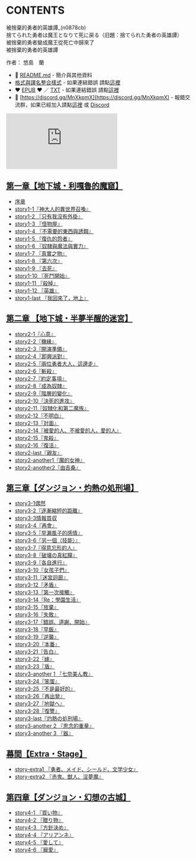 # CONTENTS

被捨棄的勇者的英雄譚_(n0878cb)  
捨てられた勇者は魔王となりて死に戻る（旧題：捨てられた勇者の英雄譚）  
被捨棄的勇者變成魔王從死亡中歸來了  
被捨棄的勇者的英雄譚  

作者： 悠島　蘭  



- :closed_book: [README.md](README.md) - 簡介與其他資料
- [格式與譯名整合樣式](https://github.com/bluelovers/node-novel/blob/master/lib/locales/%E8%A2%AB%E6%8D%A8%E6%A3%84%E7%9A%84%E5%8B%87%E8%80%85%E7%9A%84%E8%8B%B1%E9%9B%84%E8%AD%9A_(n0878cb).ts) - 如果連結錯誤 請點[這裡](https://github.com/bluelovers/node-novel/blob/master/lib/locales/)
-  :heart: [EPUB](https://gitlab.com/demonovel/epub-txt/blob/master/syosetu/%E8%A2%AB%E6%8D%A8%E6%A3%84%E7%9A%84%E5%8B%87%E8%80%85%E8%AE%8A%E6%88%90%E9%AD%94%E7%8E%8B%E5%BE%9E%E6%AD%BB%E4%BA%A1%E4%B8%AD%E6%AD%B8%E4%BE%86%E4%BA%86.epub) :heart:  ／ [TXT](https://gitlab.com/demonovel/epub-txt/blob/master/syosetu/out/%E8%A2%AB%E6%8D%A8%E6%A3%84%E7%9A%84%E5%8B%87%E8%80%85%E8%AE%8A%E6%88%90%E9%AD%94%E7%8E%8B%E5%BE%9E%E6%AD%BB%E4%BA%A1%E4%B8%AD%E6%AD%B8%E4%BE%86%E4%BA%86.out.txt) - 如果連結錯誤 請點[這裡](https://gitlab.com/demonovel/epub-txt/blob/master/syosetu/)
- :mega: [https://discord.gg/MnXkpmX](https://discord.gg/MnXkpmX) - 報錯交流群，如果已經加入請點[這裡](https://discordapp.com/channels/467794087769014273/467794088285175809) 或 [Discord](https://discordapp.com/channels/@me)


![導航目錄](https://chart.apis.google.com/chart?cht=qr&chs=150x150&chl=https://gitlab.com/novel-group/txt-source/blob/master/syosetu/被捨棄的勇者的英雄譚_(n0878cb)/導航目錄.md "導航目錄")




## [第一章【地下城・利嘎魯的魔窟】](00000_%E7%AC%AC%E4%B8%80%E7%AB%A0%E3%80%90%E5%9C%B0%E4%B8%8B%E5%9F%8E%E3%83%BB%E5%88%A9%E5%98%8E%E9%AD%AF%E7%9A%84%E9%AD%94%E7%AA%9F%E3%80%91)

- [序章](00000_%E7%AC%AC%E4%B8%80%E7%AB%A0%E3%80%90%E5%9C%B0%E4%B8%8B%E5%9F%8E%E3%83%BB%E5%88%A9%E5%98%8E%E9%AD%AF%E7%9A%84%E9%AD%94%E7%AA%9F%E3%80%91/00010_%E5%BA%8F%E7%AB%A0.txt)
- [story1-1『神大人的異世界召喚』](00000_%E7%AC%AC%E4%B8%80%E7%AB%A0%E3%80%90%E5%9C%B0%E4%B8%8B%E5%9F%8E%E3%83%BB%E5%88%A9%E5%98%8E%E9%AD%AF%E7%9A%84%E9%AD%94%E7%AA%9F%E3%80%91/00020_story1-1%E3%80%8E%E7%A5%9E%E5%A4%A7%E4%BA%BA%E7%9A%84%E7%95%B0%E4%B8%96%E7%95%8C%E5%8F%AC%E5%96%9A%E3%80%8F.txt)
- [story1-2 『只有我沒有外掛』](00000_%E7%AC%AC%E4%B8%80%E7%AB%A0%E3%80%90%E5%9C%B0%E4%B8%8B%E5%9F%8E%E3%83%BB%E5%88%A9%E5%98%8E%E9%AD%AF%E7%9A%84%E9%AD%94%E7%AA%9F%E3%80%91/00030_story1-2%20%E3%80%8E%E5%8F%AA%E6%9C%89%E6%88%91%E6%B2%92%E6%9C%89%E5%A4%96%E6%8E%9B%E3%80%8F.txt)
- [story1-3 『怪物屋』](00000_%E7%AC%AC%E4%B8%80%E7%AB%A0%E3%80%90%E5%9C%B0%E4%B8%8B%E5%9F%8E%E3%83%BB%E5%88%A9%E5%98%8E%E9%AD%AF%E7%9A%84%E9%AD%94%E7%AA%9F%E3%80%91/00040_story1-3%20%E3%80%8E%E6%80%AA%E7%89%A9%E5%B1%8B%E3%80%8F.txt)
- [story1-4 『不需要的東西與誘餌』](00000_%E7%AC%AC%E4%B8%80%E7%AB%A0%E3%80%90%E5%9C%B0%E4%B8%8B%E5%9F%8E%E3%83%BB%E5%88%A9%E5%98%8E%E9%AD%AF%E7%9A%84%E9%AD%94%E7%AA%9F%E3%80%91/00050_story1-4%20%E3%80%8E%E4%B8%8D%E9%9C%80%E8%A6%81%E7%9A%84%E6%9D%B1%E8%A5%BF%E8%88%87%E8%AA%98%E9%A4%8C%E3%80%8F.txt)
- [story1-5 『復仇的怨者』](00000_%E7%AC%AC%E4%B8%80%E7%AB%A0%E3%80%90%E5%9C%B0%E4%B8%8B%E5%9F%8E%E3%83%BB%E5%88%A9%E5%98%8E%E9%AD%AF%E7%9A%84%E9%AD%94%E7%AA%9F%E3%80%91/00060_story1-5%20%E3%80%8E%E5%BE%A9%E4%BB%87%E7%9A%84%E6%80%A8%E8%80%85%E3%80%8F.txt)
- [story1-6 『奴隸與魔法與實力』](00000_%E7%AC%AC%E4%B8%80%E7%AB%A0%E3%80%90%E5%9C%B0%E4%B8%8B%E5%9F%8E%E3%83%BB%E5%88%A9%E5%98%8E%E9%AD%AF%E7%9A%84%E9%AD%94%E7%AA%9F%E3%80%91/00070_story1-6%20%E3%80%8E%E5%A5%B4%E9%9A%B8%E8%88%87%E9%AD%94%E6%B3%95%E8%88%87%E5%AF%A6%E5%8A%9B%E3%80%8F.txt)
- [story1-7 『真實之物』](00000_%E7%AC%AC%E4%B8%80%E7%AB%A0%E3%80%90%E5%9C%B0%E4%B8%8B%E5%9F%8E%E3%83%BB%E5%88%A9%E5%98%8E%E9%AD%AF%E7%9A%84%E9%AD%94%E7%AA%9F%E3%80%91/00080_story1-7%20%E3%80%8E%E7%9C%9F%E5%AF%A6%E4%B9%8B%E7%89%A9%E3%80%8F.txt)
- [story1-8 『第六次』](00000_%E7%AC%AC%E4%B8%80%E7%AB%A0%E3%80%90%E5%9C%B0%E4%B8%8B%E5%9F%8E%E3%83%BB%E5%88%A9%E5%98%8E%E9%AD%AF%E7%9A%84%E9%AD%94%E7%AA%9F%E3%80%91/00090_story1-8%20%E3%80%8E%E7%AC%AC%E5%85%AD%E6%AC%A1%E3%80%8F.txt)
- [story1-9 『去死』](00000_%E7%AC%AC%E4%B8%80%E7%AB%A0%E3%80%90%E5%9C%B0%E4%B8%8B%E5%9F%8E%E3%83%BB%E5%88%A9%E5%98%8E%E9%AD%AF%E7%9A%84%E9%AD%94%E7%AA%9F%E3%80%91/00100_story1-9%20%E3%80%8E%E5%8E%BB%E6%AD%BB%E3%80%8F.txt)
- [story1-10 『死鬥開始』](00000_%E7%AC%AC%E4%B8%80%E7%AB%A0%E3%80%90%E5%9C%B0%E4%B8%8B%E5%9F%8E%E3%83%BB%E5%88%A9%E5%98%8E%E9%AD%AF%E7%9A%84%E9%AD%94%E7%AA%9F%E3%80%91/00110_story1-10%20%E3%80%8E%E6%AD%BB%E9%AC%A5%E9%96%8B%E5%A7%8B%E3%80%8F.txt)
- [story1-11 『殺掉』](00000_%E7%AC%AC%E4%B8%80%E7%AB%A0%E3%80%90%E5%9C%B0%E4%B8%8B%E5%9F%8E%E3%83%BB%E5%88%A9%E5%98%8E%E9%AD%AF%E7%9A%84%E9%AD%94%E7%AA%9F%E3%80%91/00120_story1-11%20%E3%80%8E%E6%AE%BA%E6%8E%89%E3%80%8F.txt)
- [story1-12 『英雄』](00000_%E7%AC%AC%E4%B8%80%E7%AB%A0%E3%80%90%E5%9C%B0%E4%B8%8B%E5%9F%8E%E3%83%BB%E5%88%A9%E5%98%8E%E9%AD%AF%E7%9A%84%E9%AD%94%E7%AA%9F%E3%80%91/00130_story1-12%20%E3%80%8E%E8%8B%B1%E9%9B%84%E3%80%8F.txt)
- [story1-last 『我回來了，地上』](00000_%E7%AC%AC%E4%B8%80%E7%AB%A0%E3%80%90%E5%9C%B0%E4%B8%8B%E5%9F%8E%E3%83%BB%E5%88%A9%E5%98%8E%E9%AD%AF%E7%9A%84%E9%AD%94%E7%AA%9F%E3%80%91/00140_story1-last%20%E3%80%8E%E6%88%91%E5%9B%9E%E4%BE%86%E4%BA%86%EF%BC%8C%E5%9C%B0%E4%B8%8A%E3%80%8F.txt)


## [第二章  【地下城・半夢半醒的迷宮】](00010_%E7%AC%AC%E4%BA%8C%E7%AB%A0%20%20%E3%80%90%E5%9C%B0%E4%B8%8B%E5%9F%8E%E3%83%BB%E5%8D%8A%E5%A4%A2%E5%8D%8A%E9%86%92%E7%9A%84%E8%BF%B7%E5%AE%AE%E3%80%91)

- [story2-1『心意』](00010_%E7%AC%AC%E4%BA%8C%E7%AB%A0%20%20%E3%80%90%E5%9C%B0%E4%B8%8B%E5%9F%8E%E3%83%BB%E5%8D%8A%E5%A4%A2%E5%8D%8A%E9%86%92%E7%9A%84%E8%BF%B7%E5%AE%AE%E3%80%91/00140_story2-1%E3%80%8E%E5%BF%83%E6%84%8F%E3%80%8F.txt)
- [story2-2『機緣』](00010_%E7%AC%AC%E4%BA%8C%E7%AB%A0%20%20%E3%80%90%E5%9C%B0%E4%B8%8B%E5%9F%8E%E3%83%BB%E5%8D%8A%E5%A4%A2%E5%8D%8A%E9%86%92%E7%9A%84%E8%BF%B7%E5%AE%AE%E3%80%91/00150_story2-2%E3%80%8E%E6%A9%9F%E7%B7%A3%E3%80%8F.txt)
- [story2-3『開演準備』](00010_%E7%AC%AC%E4%BA%8C%E7%AB%A0%20%20%E3%80%90%E5%9C%B0%E4%B8%8B%E5%9F%8E%E3%83%BB%E5%8D%8A%E5%A4%A2%E5%8D%8A%E9%86%92%E7%9A%84%E8%BF%B7%E5%AE%AE%E3%80%91/00160_story2-3%E3%80%8E%E9%96%8B%E6%BC%94%E6%BA%96%E5%82%99%E3%80%8F.txt)
- [story2-4『即興派對』](00010_%E7%AC%AC%E4%BA%8C%E7%AB%A0%20%20%E3%80%90%E5%9C%B0%E4%B8%8B%E5%9F%8E%E3%83%BB%E5%8D%8A%E5%A4%A2%E5%8D%8A%E9%86%92%E7%9A%84%E8%BF%B7%E5%AE%AE%E3%80%91/00170_story2-4%E3%80%8E%E5%8D%B3%E8%88%88%E6%B4%BE%E5%B0%8D%E3%80%8F.txt)
- [story2-5『兩位勇者大人，這邊走』](00010_%E7%AC%AC%E4%BA%8C%E7%AB%A0%20%20%E3%80%90%E5%9C%B0%E4%B8%8B%E5%9F%8E%E3%83%BB%E5%8D%8A%E5%A4%A2%E5%8D%8A%E9%86%92%E7%9A%84%E8%BF%B7%E5%AE%AE%E3%80%91/00180_story2-5%E3%80%8E%E5%85%A9%E4%BD%8D%E5%8B%87%E8%80%85%E5%A4%A7%E4%BA%BA%EF%BC%8C%E9%80%99%E9%82%8A%E8%B5%B0%E3%80%8F.txt)
- [story2-6『斬殺』](00010_%E7%AC%AC%E4%BA%8C%E7%AB%A0%20%20%E3%80%90%E5%9C%B0%E4%B8%8B%E5%9F%8E%E3%83%BB%E5%8D%8A%E5%A4%A2%E5%8D%8A%E9%86%92%E7%9A%84%E8%BF%B7%E5%AE%AE%E3%80%91/00190_story2-6%E3%80%8E%E6%96%AC%E6%AE%BA%E3%80%8F.txt)
- [story2-7『約定事項』](00010_%E7%AC%AC%E4%BA%8C%E7%AB%A0%20%20%E3%80%90%E5%9C%B0%E4%B8%8B%E5%9F%8E%E3%83%BB%E5%8D%8A%E5%A4%A2%E5%8D%8A%E9%86%92%E7%9A%84%E8%BF%B7%E5%AE%AE%E3%80%91/00200_story2-7%E3%80%8E%E7%B4%84%E5%AE%9A%E4%BA%8B%E9%A0%85%E3%80%8F.txt)
- [story2-8『成為奴隸』](00010_%E7%AC%AC%E4%BA%8C%E7%AB%A0%20%20%E3%80%90%E5%9C%B0%E4%B8%8B%E5%9F%8E%E3%83%BB%E5%8D%8A%E5%A4%A2%E5%8D%8A%E9%86%92%E7%9A%84%E8%BF%B7%E5%AE%AE%E3%80%91/00210_story2-8%E3%80%8E%E6%88%90%E7%82%BA%E5%A5%B4%E9%9A%B8%E3%80%8F.txt)
- [story2-9『階層的變化』](00010_%E7%AC%AC%E4%BA%8C%E7%AB%A0%20%20%E3%80%90%E5%9C%B0%E4%B8%8B%E5%9F%8E%E3%83%BB%E5%8D%8A%E5%A4%A2%E5%8D%8A%E9%86%92%E7%9A%84%E8%BF%B7%E5%AE%AE%E3%80%91/00220_story2-9%E3%80%8E%E9%9A%8E%E5%B1%A4%E7%9A%84%E8%AE%8A%E5%8C%96%E3%80%8F.txt)
- [story2-10『決死的進攻』](00010_%E7%AC%AC%E4%BA%8C%E7%AB%A0%20%20%E3%80%90%E5%9C%B0%E4%B8%8B%E5%9F%8E%E3%83%BB%E5%8D%8A%E5%A4%A2%E5%8D%8A%E9%86%92%E7%9A%84%E8%BF%B7%E5%AE%AE%E3%80%91/00230_story2-10%E3%80%8E%E6%B1%BA%E6%AD%BB%E7%9A%84%E9%80%B2%E6%94%BB%E3%80%8F.txt)
- [story2-11『奴隸化和第二魔族』](00010_%E7%AC%AC%E4%BA%8C%E7%AB%A0%20%20%E3%80%90%E5%9C%B0%E4%B8%8B%E5%9F%8E%E3%83%BB%E5%8D%8A%E5%A4%A2%E5%8D%8A%E9%86%92%E7%9A%84%E8%BF%B7%E5%AE%AE%E3%80%91/00240_story2-11%E3%80%8E%E5%A5%B4%E9%9A%B8%E5%8C%96%E5%92%8C%E7%AC%AC%E4%BA%8C%E9%AD%94%E6%97%8F%E3%80%8F.txt)
- [story2-12『不明白』](00010_%E7%AC%AC%E4%BA%8C%E7%AB%A0%20%20%E3%80%90%E5%9C%B0%E4%B8%8B%E5%9F%8E%E3%83%BB%E5%8D%8A%E5%A4%A2%E5%8D%8A%E9%86%92%E7%9A%84%E8%BF%B7%E5%AE%AE%E3%80%91/00250_story2-12%E3%80%8E%E4%B8%8D%E6%98%8E%E7%99%BD%E3%80%8F.txt)
- [story2-13『対面』](00010_%E7%AC%AC%E4%BA%8C%E7%AB%A0%20%20%E3%80%90%E5%9C%B0%E4%B8%8B%E5%9F%8E%E3%83%BB%E5%8D%8A%E5%A4%A2%E5%8D%8A%E9%86%92%E7%9A%84%E8%BF%B7%E5%AE%AE%E3%80%91/00260_story2-13%E3%80%8E%E5%AF%BE%E9%9D%A2%E3%80%8F.txt)
- [story2-14『被愛的人、不被愛的人，愛的人』](00010_%E7%AC%AC%E4%BA%8C%E7%AB%A0%20%20%E3%80%90%E5%9C%B0%E4%B8%8B%E5%9F%8E%E3%83%BB%E5%8D%8A%E5%A4%A2%E5%8D%8A%E9%86%92%E7%9A%84%E8%BF%B7%E5%AE%AE%E3%80%91/00270_story2-14%E3%80%8E%E8%A2%AB%E6%84%9B%E7%9A%84%E4%BA%BA%E3%80%81%E4%B8%8D%E8%A2%AB%E6%84%9B%E7%9A%84%E4%BA%BA%EF%BC%8C%E6%84%9B%E7%9A%84%E4%BA%BA%E3%80%8F.txt)
- [story2-15『鬼殺』](00010_%E7%AC%AC%E4%BA%8C%E7%AB%A0%20%20%E3%80%90%E5%9C%B0%E4%B8%8B%E5%9F%8E%E3%83%BB%E5%8D%8A%E5%A4%A2%E5%8D%8A%E9%86%92%E7%9A%84%E8%BF%B7%E5%AE%AE%E3%80%91/00280_story2-15%E3%80%8E%E9%AC%BC%E6%AE%BA%E3%80%8F.txt)
- [story2-16『復活』](00010_%E7%AC%AC%E4%BA%8C%E7%AB%A0%20%20%E3%80%90%E5%9C%B0%E4%B8%8B%E5%9F%8E%E3%83%BB%E5%8D%8A%E5%A4%A2%E5%8D%8A%E9%86%92%E7%9A%84%E8%BF%B7%E5%AE%AE%E3%80%91/00290_story2-16%E3%80%8E%E5%BE%A9%E6%B4%BB%E3%80%8F.txt)
- [story2-last『親友』](00010_%E7%AC%AC%E4%BA%8C%E7%AB%A0%20%20%E3%80%90%E5%9C%B0%E4%B8%8B%E5%9F%8E%E3%83%BB%E5%8D%8A%E5%A4%A2%E5%8D%8A%E9%86%92%E7%9A%84%E8%BF%B7%E5%AE%AE%E3%80%91/00300_story2-last%E3%80%8E%E8%A6%AA%E5%8F%8B%E3%80%8F.txt)
- [story2-another1『魔的女神』](00010_%E7%AC%AC%E4%BA%8C%E7%AB%A0%20%20%E3%80%90%E5%9C%B0%E4%B8%8B%E5%9F%8E%E3%83%BB%E5%8D%8A%E5%A4%A2%E5%8D%8A%E9%86%92%E7%9A%84%E8%BF%B7%E5%AE%AE%E3%80%91/00310_story2-another1%E3%80%8E%E9%AD%94%E7%9A%84%E5%A5%B3%E7%A5%9E%E3%80%8F.txt)
- [story2-another2『由吉桑』](00010_%E7%AC%AC%E4%BA%8C%E7%AB%A0%20%20%E3%80%90%E5%9C%B0%E4%B8%8B%E5%9F%8E%E3%83%BB%E5%8D%8A%E5%A4%A2%E5%8D%8A%E9%86%92%E7%9A%84%E8%BF%B7%E5%AE%AE%E3%80%91/00320_story2-another2%E3%80%8E%E7%94%B1%E5%90%89%E6%A1%91%E3%80%8F.txt)


## [第三章【ダンジョン・灼熱の処刑場】](00020_%E7%AC%AC%E4%B8%89%E7%AB%A0%E3%80%90%E3%83%80%E3%83%B3%E3%82%B8%E3%83%A7%E3%83%B3%E3%83%BB%E7%81%BC%E7%86%B1%E3%81%AE%E5%87%A6%E5%88%91%E5%A0%B4%E3%80%91)

- [story3-1偶然](00020_%E7%AC%AC%E4%B8%89%E7%AB%A0%E3%80%90%E3%83%80%E3%83%B3%E3%82%B8%E3%83%A7%E3%83%B3%E3%83%BB%E7%81%BC%E7%86%B1%E3%81%AE%E5%87%A6%E5%88%91%E5%A0%B4%E3%80%91/00330_story3-1%E5%81%B6%E7%84%B6.txt)
- [story3-2『逐漸縮短的距離』](00020_%E7%AC%AC%E4%B8%89%E7%AB%A0%E3%80%90%E3%83%80%E3%83%B3%E3%82%B8%E3%83%A7%E3%83%B3%E3%83%BB%E7%81%BC%E7%86%B1%E3%81%AE%E5%87%A6%E5%88%91%E5%A0%B4%E3%80%91/00340_story3-2%E3%80%8E%E9%80%90%E6%BC%B8%E7%B8%AE%E7%9F%AD%E7%9A%84%E8%B7%9D%E9%9B%A2%E3%80%8F.txt)
- [story3-3情報買収](00020_%E7%AC%AC%E4%B8%89%E7%AB%A0%E3%80%90%E3%83%80%E3%83%B3%E3%82%B8%E3%83%A7%E3%83%B3%E3%83%BB%E7%81%BC%E7%86%B1%E3%81%AE%E5%87%A6%E5%88%91%E5%A0%B4%E3%80%91/00350_story3-3%E6%83%85%E5%A0%B1%E8%B2%B7%E5%8F%8E.txt)
- [story3-4『再會』](00020_%E7%AC%AC%E4%B8%89%E7%AB%A0%E3%80%90%E3%83%80%E3%83%B3%E3%82%B8%E3%83%A7%E3%83%B3%E3%83%BB%E7%81%BC%E7%86%B1%E3%81%AE%E5%87%A6%E5%88%91%E5%A0%B4%E3%80%91/00360_story3-4%E3%80%8E%E5%86%8D%E6%9C%83%E3%80%8F.txt)
- [story3-5『早瀨風子的感情』](00020_%E7%AC%AC%E4%B8%89%E7%AB%A0%E3%80%90%E3%83%80%E3%83%B3%E3%82%B8%E3%83%A7%E3%83%B3%E3%83%BB%E7%81%BC%E7%86%B1%E3%81%AE%E5%87%A6%E5%88%91%E5%A0%B4%E3%80%91/00370_story3-5%E3%80%8E%E6%97%A9%E7%80%A8%E9%A2%A8%E5%AD%90%E7%9A%84%E6%84%9F%E6%83%85%E3%80%8F.txt)
- [story3-6『另一個（技能）』](00020_%E7%AC%AC%E4%B8%89%E7%AB%A0%E3%80%90%E3%83%80%E3%83%B3%E3%82%B8%E3%83%A7%E3%83%B3%E3%83%BB%E7%81%BC%E7%86%B1%E3%81%AE%E5%87%A6%E5%88%91%E5%A0%B4%E3%80%91/00380_story3-6%E3%80%8E%E5%8F%A6%E4%B8%80%E5%80%8B%EF%BC%88%E6%8A%80%E8%83%BD%EF%BC%89%E3%80%8F.txt)
- [story3-7『得意忘形的人』](00020_%E7%AC%AC%E4%B8%89%E7%AB%A0%E3%80%90%E3%83%80%E3%83%B3%E3%82%B8%E3%83%A7%E3%83%B3%E3%83%BB%E7%81%BC%E7%86%B1%E3%81%AE%E5%87%A6%E5%88%91%E5%A0%B4%E3%80%91/00390_story3-7%E3%80%8E%E5%BE%97%E6%84%8F%E5%BF%98%E5%BD%A2%E7%9A%84%E4%BA%BA%E3%80%8F.txt)
- [story3-8『破壊の真紅瞳』](00020_%E7%AC%AC%E4%B8%89%E7%AB%A0%E3%80%90%E3%83%80%E3%83%B3%E3%82%B8%E3%83%A7%E3%83%B3%E3%83%BB%E7%81%BC%E7%86%B1%E3%81%AE%E5%87%A6%E5%88%91%E5%A0%B4%E3%80%91/00400_story3-8%E3%80%8E%E7%A0%B4%E5%A3%8A%E3%81%AE%E7%9C%9F%E7%B4%85%E7%9E%B3%E3%80%8F.txt)
- [story3-9『各自進行』](00020_%E7%AC%AC%E4%B8%89%E7%AB%A0%E3%80%90%E3%83%80%E3%83%B3%E3%82%B8%E3%83%A7%E3%83%B3%E3%83%BB%E7%81%BC%E7%86%B1%E3%81%AE%E5%87%A6%E5%88%91%E5%A0%B4%E3%80%91/00410_story3-9%E3%80%8E%E5%90%84%E8%87%AA%E9%80%B2%E8%A1%8C%E3%80%8F.txt)
- [story3-10『女孩子們』](00020_%E7%AC%AC%E4%B8%89%E7%AB%A0%E3%80%90%E3%83%80%E3%83%B3%E3%82%B8%E3%83%A7%E3%83%B3%E3%83%BB%E7%81%BC%E7%86%B1%E3%81%AE%E5%87%A6%E5%88%91%E5%A0%B4%E3%80%91/00420_story3-10%E3%80%8E%E5%A5%B3%E5%AD%A9%E5%AD%90%E5%80%91%E3%80%8F.txt)
- [story3-11『迷宮迴廊』](00020_%E7%AC%AC%E4%B8%89%E7%AB%A0%E3%80%90%E3%83%80%E3%83%B3%E3%82%B8%E3%83%A7%E3%83%B3%E3%83%BB%E7%81%BC%E7%86%B1%E3%81%AE%E5%87%A6%E5%88%91%E5%A0%B4%E3%80%91/00430_story3-11%E3%80%8E%E8%BF%B7%E5%AE%AE%E8%BF%B4%E5%BB%8A%E3%80%8F.txt)
- [story3-12『矛盾』](00020_%E7%AC%AC%E4%B8%89%E7%AB%A0%E3%80%90%E3%83%80%E3%83%B3%E3%82%B8%E3%83%A7%E3%83%B3%E3%83%BB%E7%81%BC%E7%86%B1%E3%81%AE%E5%87%A6%E5%88%91%E5%A0%B4%E3%80%91/00440_story3-12%E3%80%8E%E7%9F%9B%E7%9B%BE%E3%80%8F.txt)
- [story3-13『第一次接觸』](00020_%E7%AC%AC%E4%B8%89%E7%AB%A0%E3%80%90%E3%83%80%E3%83%B3%E3%82%B8%E3%83%A7%E3%83%B3%E3%83%BB%E7%81%BC%E7%86%B1%E3%81%AE%E5%87%A6%E5%88%91%E5%A0%B4%E3%80%91/00450_story3-13%E3%80%8E%E7%AC%AC%E4%B8%80%E6%AC%A1%E6%8E%A5%E8%A7%B8%E3%80%8F.txt)
- [story3-14『Re：學園生活』](00020_%E7%AC%AC%E4%B8%89%E7%AB%A0%E3%80%90%E3%83%80%E3%83%B3%E3%82%B8%E3%83%A7%E3%83%B3%E3%83%BB%E7%81%BC%E7%86%B1%E3%81%AE%E5%87%A6%E5%88%91%E5%A0%B4%E3%80%91/00460_story3-14%E3%80%8ERe%EF%BC%9A%E5%AD%B8%E5%9C%92%E7%94%9F%E6%B4%BB%E3%80%8F.txt)
- [story3-15『放棄』](00020_%E7%AC%AC%E4%B8%89%E7%AB%A0%E3%80%90%E3%83%80%E3%83%B3%E3%82%B8%E3%83%A7%E3%83%B3%E3%83%BB%E7%81%BC%E7%86%B1%E3%81%AE%E5%87%A6%E5%88%91%E5%A0%B4%E3%80%91/00470_story3-15%E3%80%8E%E6%94%BE%E6%A3%84%E3%80%8F.txt)
- [story3-16『失敗』](00020_%E7%AC%AC%E4%B8%89%E7%AB%A0%E3%80%90%E3%83%80%E3%83%B3%E3%82%B8%E3%83%A7%E3%83%B3%E3%83%BB%E7%81%BC%E7%86%B1%E3%81%AE%E5%87%A6%E5%88%91%E5%A0%B4%E3%80%91/00480_story3-16%E3%80%8E%E5%A4%B1%E6%95%97%E3%80%8F.txt)
- [story3-17『錯誤、道謝、開始』](00020_%E7%AC%AC%E4%B8%89%E7%AB%A0%E3%80%90%E3%83%80%E3%83%B3%E3%82%B8%E3%83%A7%E3%83%B3%E3%83%BB%E7%81%BC%E7%86%B1%E3%81%AE%E5%87%A6%E5%88%91%E5%A0%B4%E3%80%91/00490_story3-17%E3%80%8E%E9%8C%AF%E8%AA%A4%E3%80%81%E9%81%93%E8%AC%9D%E3%80%81%E9%96%8B%E5%A7%8B%E3%80%8F.txt)
- [story3-18『早飯』](00020_%E7%AC%AC%E4%B8%89%E7%AB%A0%E3%80%90%E3%83%80%E3%83%B3%E3%82%B8%E3%83%A7%E3%83%B3%E3%83%BB%E7%81%BC%E7%86%B1%E3%81%AE%E5%87%A6%E5%88%91%E5%A0%B4%E3%80%91/00500_story3-18%E3%80%8E%E6%97%A9%E9%A3%AF%E3%80%8F.txt)
- [story3-19『逆襲』](00020_%E7%AC%AC%E4%B8%89%E7%AB%A0%E3%80%90%E3%83%80%E3%83%B3%E3%82%B8%E3%83%A7%E3%83%B3%E3%83%BB%E7%81%BC%E7%86%B1%E3%81%AE%E5%87%A6%E5%88%91%E5%A0%B4%E3%80%91/00510_story3-19%E3%80%8E%E9%80%86%E8%A5%B2%E3%80%8F.txt)
- [story3-20『本番』](00020_%E7%AC%AC%E4%B8%89%E7%AB%A0%E3%80%90%E3%83%80%E3%83%B3%E3%82%B8%E3%83%A7%E3%83%B3%E3%83%BB%E7%81%BC%E7%86%B1%E3%81%AE%E5%87%A6%E5%88%91%E5%A0%B4%E3%80%91/00520_story3-20%E3%80%8E%E6%9C%AC%E7%95%AA%E3%80%8F.txt)
- [story3-21『告白』](00020_%E7%AC%AC%E4%B8%89%E7%AB%A0%E3%80%90%E3%83%80%E3%83%B3%E3%82%B8%E3%83%A7%E3%83%B3%E3%83%BB%E7%81%BC%E7%86%B1%E3%81%AE%E5%87%A6%E5%88%91%E5%A0%B4%E3%80%91/00530_story3-21%E3%80%8E%E5%91%8A%E7%99%BD%E3%80%8F.txt)
- [story3-22『嫁』](00020_%E7%AC%AC%E4%B8%89%E7%AB%A0%E3%80%90%E3%83%80%E3%83%B3%E3%82%B8%E3%83%A7%E3%83%B3%E3%83%BB%E7%81%BC%E7%86%B1%E3%81%AE%E5%87%A6%E5%88%91%E5%A0%B4%E3%80%91/00540_story3-22%E3%80%8E%E5%AB%81%E3%80%8F.txt)
- [story3-23『盾』](00020_%E7%AC%AC%E4%B8%89%E7%AB%A0%E3%80%90%E3%83%80%E3%83%B3%E3%82%B8%E3%83%A7%E3%83%B3%E3%83%BB%E7%81%BC%E7%86%B1%E3%81%AE%E5%87%A6%E5%88%91%E5%A0%B4%E3%80%91/00550_story3-23%E3%80%8E%E7%9B%BE%E3%80%8F.txt)
- [story3-another 1 『七奈美ん教』](00020_%E7%AC%AC%E4%B8%89%E7%AB%A0%E3%80%90%E3%83%80%E3%83%B3%E3%82%B8%E3%83%A7%E3%83%B3%E3%83%BB%E7%81%BC%E7%86%B1%E3%81%AE%E5%87%A6%E5%88%91%E5%A0%B4%E3%80%91/00550_story3-another%201%20%E3%80%8E%E4%B8%83%E5%A5%88%E7%BE%8E%E3%82%93%E6%95%99%E3%80%8F.txt)
- [story3-24『笨蛋』](00020_%E7%AC%AC%E4%B8%89%E7%AB%A0%E3%80%90%E3%83%80%E3%83%B3%E3%82%B8%E3%83%A7%E3%83%B3%E3%83%BB%E7%81%BC%E7%86%B1%E3%81%AE%E5%87%A6%E5%88%91%E5%A0%B4%E3%80%91/00560_story3-24%E3%80%8E%E7%AC%A8%E8%9B%8B%E3%80%8F.txt)
- [story3-25『不是最好的』](00020_%E7%AC%AC%E4%B8%89%E7%AB%A0%E3%80%90%E3%83%80%E3%83%B3%E3%82%B8%E3%83%A7%E3%83%B3%E3%83%BB%E7%81%BC%E7%86%B1%E3%81%AE%E5%87%A6%E5%88%91%E5%A0%B4%E3%80%91/00570_story3-25%E3%80%8E%E4%B8%8D%E6%98%AF%E6%9C%80%E5%A5%BD%E7%9A%84%E3%80%8F.txt)
- [story3-26『再出発』](00020_%E7%AC%AC%E4%B8%89%E7%AB%A0%E3%80%90%E3%83%80%E3%83%B3%E3%82%B8%E3%83%A7%E3%83%B3%E3%83%BB%E7%81%BC%E7%86%B1%E3%81%AE%E5%87%A6%E5%88%91%E5%A0%B4%E3%80%91/00580_story3-26%E3%80%8E%E5%86%8D%E5%87%BA%E7%99%BA%E3%80%8F.txt)
- [story3-27『地獄へ』](00020_%E7%AC%AC%E4%B8%89%E7%AB%A0%E3%80%90%E3%83%80%E3%83%B3%E3%82%B8%E3%83%A7%E3%83%B3%E3%83%BB%E7%81%BC%E7%86%B1%E3%81%AE%E5%87%A6%E5%88%91%E5%A0%B4%E3%80%91/00590_story3-27%E3%80%8E%E5%9C%B0%E7%8D%84%E3%81%B8%E3%80%8F.txt)
- [story3-28『復讐』](00020_%E7%AC%AC%E4%B8%89%E7%AB%A0%E3%80%90%E3%83%80%E3%83%B3%E3%82%B8%E3%83%A7%E3%83%B3%E3%83%BB%E7%81%BC%E7%86%B1%E3%81%AE%E5%87%A6%E5%88%91%E5%A0%B4%E3%80%91/00600_story3-28%E3%80%8E%E5%BE%A9%E8%AE%90%E3%80%8F.txt)
- [story3-last『灼熱の処刑場』](00020_%E7%AC%AC%E4%B8%89%E7%AB%A0%E3%80%90%E3%83%80%E3%83%B3%E3%82%B8%E3%83%A7%E3%83%B3%E3%83%BB%E7%81%BC%E7%86%B1%E3%81%AE%E5%87%A6%E5%88%91%E5%A0%B4%E3%80%91/00605_story3-last%E3%80%8E%E7%81%BC%E7%86%B1%E3%81%AE%E5%87%A6%E5%88%91%E5%A0%B4%E3%80%8F.txt)
- [story3-another 2 『思念的重量』](00020_%E7%AC%AC%E4%B8%89%E7%AB%A0%E3%80%90%E3%83%80%E3%83%B3%E3%82%B8%E3%83%A7%E3%83%B3%E3%83%BB%E7%81%BC%E7%86%B1%E3%81%AE%E5%87%A6%E5%88%91%E5%A0%B4%E3%80%91/00620_story3-another%202%20%E3%80%8E%E6%80%9D%E5%BF%B5%E7%9A%84%E9%87%8D%E9%87%8F%E3%80%8F.txt)
- [story3-another 3 『器』](00020_%E7%AC%AC%E4%B8%89%E7%AB%A0%E3%80%90%E3%83%80%E3%83%B3%E3%82%B8%E3%83%A7%E3%83%B3%E3%83%BB%E7%81%BC%E7%86%B1%E3%81%AE%E5%87%A6%E5%88%91%E5%A0%B4%E3%80%91/00630_story3-another%203%20%E3%80%8E%E5%99%A8%E3%80%8F.txt)


## [幕間【Extra・Stage】](00030_%E5%B9%95%E9%96%93%E3%80%90Extra%E3%83%BBStage%E3%80%91)

- [story-extra1 『勇者、メイド、シールド、文学少女』](00030_%E5%B9%95%E9%96%93%E3%80%90Extra%E3%83%BBStage%E3%80%91/story-extra1%20%E3%80%8E%E5%8B%87%E8%80%85%E3%80%81%E3%83%A1%E3%82%A4%E3%83%89%E3%80%81%E3%82%B7%E3%83%BC%E3%83%AB%E3%83%89%E3%80%81%E6%96%87%E5%AD%A6%E5%B0%91%E5%A5%B3%E3%80%8F.txt)
- [story-extra2 『赤鬼、獣人、淫夢魔』](00030_%E5%B9%95%E9%96%93%E3%80%90Extra%E3%83%BBStage%E3%80%91/story-extra2%20%E3%80%8E%E8%B5%A4%E9%AC%BC%E3%80%81%E7%8D%A3%E4%BA%BA%E3%80%81%E6%B7%AB%E5%A4%A2%E9%AD%94%E3%80%8F.txt)


## [第四章【ダンジョン・幻想の古城】](00040_%E7%AC%AC%E5%9B%9B%E7%AB%A0%E3%80%90%E3%83%80%E3%83%B3%E3%82%B8%E3%83%A7%E3%83%B3%E3%83%BB%E5%B9%BB%E6%83%B3%E3%81%AE%E5%8F%A4%E5%9F%8E%E3%80%91)

- [story4-1 『買い物』](00040_%E7%AC%AC%E5%9B%9B%E7%AB%A0%E3%80%90%E3%83%80%E3%83%B3%E3%82%B8%E3%83%A7%E3%83%B3%E3%83%BB%E5%B9%BB%E6%83%B3%E3%81%AE%E5%8F%A4%E5%9F%8E%E3%80%91/00010_story4-1%20%E3%80%8E%E8%B2%B7%E3%81%84%E7%89%A9%E3%80%8F.txt)
- [story4-2 『贈り物』](00040_%E7%AC%AC%E5%9B%9B%E7%AB%A0%E3%80%90%E3%83%80%E3%83%B3%E3%82%B8%E3%83%A7%E3%83%B3%E3%83%BB%E5%B9%BB%E6%83%B3%E3%81%AE%E5%8F%A4%E5%9F%8E%E3%80%91/00020_story4-2%20%E3%80%8E%E8%B4%88%E3%82%8A%E7%89%A9%E3%80%8F.txt)
- [story4-3 『方針決め』](00040_%E7%AC%AC%E5%9B%9B%E7%AB%A0%E3%80%90%E3%83%80%E3%83%B3%E3%82%B8%E3%83%A7%E3%83%B3%E3%83%BB%E5%B9%BB%E6%83%B3%E3%81%AE%E5%8F%A4%E5%9F%8E%E3%80%91/00030_story4-3%20%E3%80%8E%E6%96%B9%E9%87%9D%E6%B1%BA%E3%82%81%E3%80%8F.txt)
- [story4-4 『アリアンネ』](00040_%E7%AC%AC%E5%9B%9B%E7%AB%A0%E3%80%90%E3%83%80%E3%83%B3%E3%82%B8%E3%83%A7%E3%83%B3%E3%83%BB%E5%B9%BB%E6%83%B3%E3%81%AE%E5%8F%A4%E5%9F%8E%E3%80%91/00040_story4-4%20%E3%80%8E%E3%82%A2%E3%83%AA%E3%82%A2%E3%83%B3%E3%83%8D%E3%80%8F.txt)
- [story4-5 『愛して』](00040_%E7%AC%AC%E5%9B%9B%E7%AB%A0%E3%80%90%E3%83%80%E3%83%B3%E3%82%B8%E3%83%A7%E3%83%B3%E3%83%BB%E5%B9%BB%E6%83%B3%E3%81%AE%E5%8F%A4%E5%9F%8E%E3%80%91/00050_story4-5%20%E3%80%8E%E6%84%9B%E3%81%97%E3%81%A6%E3%80%8F.txt)
- [story4-6 『寵愛』](00040_%E7%AC%AC%E5%9B%9B%E7%AB%A0%E3%80%90%E3%83%80%E3%83%B3%E3%82%B8%E3%83%A7%E3%83%B3%E3%83%BB%E5%B9%BB%E6%83%B3%E3%81%AE%E5%8F%A4%E5%9F%8E%E3%80%91/00060_story4-6%20%E3%80%8E%E5%AF%B5%E6%84%9B%E3%80%8F.txt)


